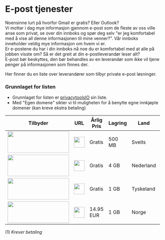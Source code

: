 # E-post tjenester

Noensinne lurt på hvorfor Gmail er gratis? Eller Outlook?  
Vi mottar i dag mye informasjon gjennom e-post som de fleste av oss ville anse som privat, se over din innboks og spør deg selv "er jeg komfortabel med å vise all denne informasjonen til mine venner?". Vår innboks inneholder veldig mye informasjon om hvem vi er.  
Er e-postene du har i din innboks nå noe du er komfortabel med at alle på jobben visste om? Så er det greit at din e-postleverandør leser alt?  
E-post bør beskyttes, den bør behandles av en leverandør som ikke vil tjene penger på informasjonen som finnes der.

Her finner du en liste over leverandører som tilbyr private e-post løsninger.

### Grunnlaget for listen

* Grunnlaget for listen er [privacytoolsIO](https://www.privacytools.io/#email) sin liste.
* Med "Egen domene" sikter vi til muligheten for å benytte egne innkjøpte domener (kan kreve ekstra betaling)



<table>
        <thead>
          <tr>
            <th>Tilbyder</th>
            <th>URL</th>
            <th>Årlig Pris</th>
            <th>Lagring</th>
            <th>Land</th>
            <th>Egen Domene</th>
          </tr>
        </thead>
        <tbody>
        <tr>
					<td data-value="ProtonMail">
						<img src="img/epost/protonmail.gif" width="200" height="70">
					</td>
					<td>
						<a data-toggle="tooltip" data-placement="bottom" data-original-title="https://www.protonmail.com" href="https://www.protonmail.com"><img src="img/icons/www.png" width="35" /></a>
							</td>
					<td>Gratis</td>
          <td>500 MB</td>
					<td>Sveits</td>
				<td>Ja (1)</td>
				</tr>
        <tr>
          <td data-value="disroot.org">
            <img src="img/epost/disroot.gif" width="200" height="70">
          </td>
          <td>
            <a data-toggle="tooltip" data-placement="bottom" data-original-title="https://disroot.org" href="https://disroot.org"><img src="img/icons/www.png" width="35" /></a>
              </td>
          <td>Gratis</td>
          <td>4 GB</td>
          <td>Nederland</td>
        <td>Nei</td>
        </tr>
        <tr>
          <td data-value="Tutanona">
            <img src="img/epost/tutanota.gif" width="200" height="70">
          </td>
          <td>
            <a data-toggle="tooltip" data-placement="bottom" data-original-title="https://www.tutanota.com" href="https://www.tutanota.com"><img src="img/icons/www.png" width="35" /></a>
              </td>
          <td>Gratis</td>
          <td>1 GB</td>
          <td>Tyskeland</td>
        <td>Ja (1)</td>
        </tr>
        <td data-value="Runbox">
          <img src="img/epost/runbox.gif" width="200" height="70">
        </td>
        <td>
          <a data-toggle="tooltip" data-placement="bottom" data-original-title="https://runbox.com/" href="https://runbox.com/"><img src="img/icons/www.png" width="35" /></a>
            </td>
        <td>14.95 EUR</td>
        <td>1 GB</td>
        <td>Norge</td>
      <td>Ja (1)</td>
        </tbody>
      </table>



(1) *Krever betaling*
